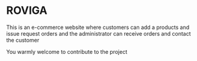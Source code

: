 # ROVIGA
This is an e-commerce website where customers can add a products and issue request orders and the administrator can receive orders and contact the customer

<p>You warmly welcome to contribute to the project</p>
